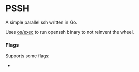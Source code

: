 # PSSH

A simple parallel ssh written in Go.

Uses [os/exec](https://pkg.go.dev/os/exec) to run openssh binary to not reinvent the wheel.


### Flags

Supports some flags:

 * 
